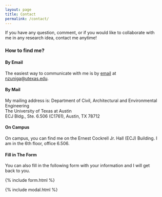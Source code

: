 ```yaml
---
layout: page
title: Contact
permalink: /contact/
---
```


If you have any question, comment, or if you would like to collaborate with me in any research idea, contact me anytime!

### How to find me?

#### By Email 
The easiest way to communicate with me is by [email](mailto:{{site.email}}) at nzuniga@utexas.edu.

#### By Mail
My mailing address is: 
Department of Civil, Architectural and Environmental Engineering <br>
The University of Texas at Austin <br>
ECJ Bldg., Ste. 6.506 (C1761), Austin, TX 78712

#### On Campus
On campus, you can find me on the Ernest Cockrell Jr. Hall (ECJ) Building. I am in the 6th floor, office 6.506. 

#### Fill in The Form
You can also fill in the following form with your information and I will get back to you.

{% include form.html %}

{% include modal.html %}
